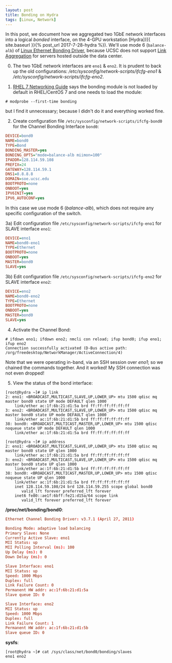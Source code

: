 ```yaml
---
layout: post
title: Bonding on Hydra
tags: [Linux, Network]
---
```


In this post, we document how we aggregated two 1GbE network interfaces into a logical *bonded* interface, on the 4-GPU workstation [Hydra]({{ site.baseurl }}{% post_url 2017-7-28-hydra %}).<!-- more --> We'll use mode 6 (`balance-alb`) of [Linux Ethernet Bonding Driver](https://www.kernel.org/doc/Documentation/networking/bonding.txt), because UCSC does not support [Link Aggregation](https://en.wikipedia.org/wiki/Link_aggregation) for servers hosted outside the data center.

0) The two 1GbE network interfaces are `eno1` & `eno2`. It is prudent to back up the old configurations: */etc/sysconfig/network-scripts/ifcfg-eno1* & */etc/sysconfig/network-scripts/ifcfg-eno2*.

1) [RHEL 7 Networking Guide](https://access.redhat.com/documentation/en-us/red_hat_enterprise_linux/7/html/networking_guide/sec-network_bonding_using_the_command_line_interface) says the bonding module is not loaded by default in RHEL/CentOS 7 and one needs to load the module:
```shell
# modprobe --first-time bonding
```
but I find it unnecessary; because I didn't do it and everything worked fine.

2) Create configuration file `/etc/sysconfig/network-scripts/ifcfg-bond0` for the Channel Bonding Interface `bond0`:
```ini
DEVICE=bond0
NAME=bond0
TYPE=Bond
BONDING_MASTER=yes
BONDING_OPTS="mode=balance-alb miimon=100"
IPADDR=128.114.59.108
PREFIX=24
GATEWAY=128.114.59.1
DNS1=8.8.8.8
DOMAIN=soe.ucsc.edu
BOOTPROTO=none
ONBOOT=yes
IPV6INIT=yes
IPV6_AUTOCONF=yes
```
<p class="note">In this case we use mode 6 (<em>balance-alb</em>), which does not require any specific configuration of the switch.</p>

3a) Edit configuration file `/etc/sysconfig/network-scripts/ifcfg-eno1` for SLAVE interface `eno1`:
```ini
DEVICE=eno1
NAME=bond0-eno1
TYPE=Ethernet
BOOTPROTO=none
ONBOOT=yes
MASTER=bond0
SLAVE=yes
```

3b) Edit configuration file `/etc/sysconfig/network-scripts/ifcfg-eno2` for SLAVE interface `eno2`:
```ini
DEVICE=eno2
NAME=bond0-eno2
TYPE=Ethernet
BOOTPROTO=none
ONBOOT=yes
MASTER=bond0
SLAVE=yes
```

4) Activate the Channel Bond:
```shell
# ifdown eno1; ifdown eno2; nmcli con reload; ifup bond0; ifup eno1; ifup eno2
Connection successfully activated (D-Bus active path: /org/freedesktop/NetworkManager/ActiveConnection/4)
```
Note that we were operating in-band, via an SSH session over *eno1*; so we chained the commands together. And it worked! My SSH connection was not even dropped!

5) View the status of the bond interface:
```shell
[root@hydra ~]# ip link
2: eno1: <BROADCAST,MULTICAST,SLAVE,UP,LOWER_UP> mtu 1500 qdisc mq master bond0 state UP mode DEFAULT qlen 1000
    link/ether ac:1f:6b:21:d1:5a brd ff:ff:ff:ff:ff:ff
3: eno2: <BROADCAST,MULTICAST,SLAVE,UP,LOWER_UP> mtu 1500 qdisc mq master bond0 state UP mode DEFAULT qlen 1000
    link/ether ac:1f:6b:21:d1:5b brd ff:ff:ff:ff:ff:ff
38: bond0: <BROADCAST,MULTICAST,MASTER,UP,LOWER_UP> mtu 1500 qdisc noqueue state UP mode DEFAULT qlen 1000
    link/ether ac:1f:6b:21:d1:5a brd ff:ff:ff:ff:ff:ff

[root@hydra ~]# ip address
2: eno1: <BROADCAST,MULTICAST,SLAVE,UP,LOWER_UP> mtu 1500 qdisc mq master bond0 state UP qlen 1000
    link/ether ac:1f:6b:21:d1:5a brd ff:ff:ff:ff:ff:ff
3: eno2: <BROADCAST,MULTICAST,SLAVE,UP,LOWER_UP> mtu 1500 qdisc mq master bond0 state UP qlen 1000
    link/ether ac:1f:6b:21:d1:5b brd ff:ff:ff:ff:ff:ff
38: bond0: <BROADCAST,MULTICAST,MASTER,UP,LOWER_UP> mtu 1500 qdisc noqueue state UP qlen 1000
    link/ether ac:1f:6b:21:d1:5a brd ff:ff:ff:ff:ff:ff
    inet 128.114.59.108/24 brd 128.114.59.255 scope global bond0
       valid_lft forever preferred_lft forever
    inet6 fe80::ae1f:6bff:fe21:d15a/64 scope link
       valid_lft forever preferred_lft forever
```

**/proc/net/bonding/bond0**:
```conf
Ethernet Channel Bonding Driver: v3.7.1 (April 27, 2011)

Bonding Mode: adaptive load balancing
Primary Slave: None
Currently Active Slave: eno1
MII Status: up
MII Polling Interval (ms): 100
Up Delay (ms): 0
Down Delay (ms): 0

Slave Interface: eno1
MII Status: up
Speed: 1000 Mbps
Duplex: full
Link Failure Count: 0
Permanent HW addr: ac:1f:6b:21:d1:5a
Slave queue ID: 0

Slave Interface: eno2
MII Status: up
Speed: 1000 Mbps
Duplex: full
Link Failure Count: 1
Permanent HW addr: ac:1f:6b:21:d1:5b
Slave queue ID: 0
```

**sysfs**:
```shell
[root@hydra ~]# cat /sys/class/net/bond0/bonding/slaves
eno1 eno2
```

